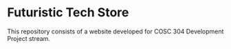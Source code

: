 # Futuristic Tech Store
This repository consists of a website developed for COSC 304 Development Project stream.


